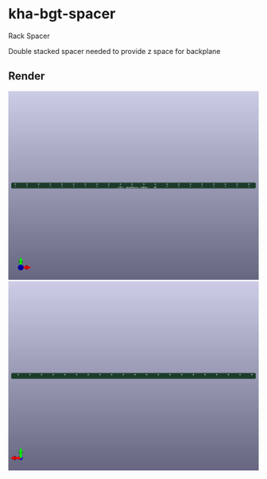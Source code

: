 # kha-bgt-spacer

Rack Spacer

Double stacked spacer needed to provide z space for backplane

## Render

<img src="kha-bgt-spacer-render-front.png" width="800"/>

<img src="kha-bgt-spacer-render-back.png" width="800"/>
